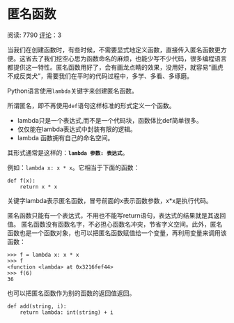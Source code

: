 # 匿名函数

阅读: 7790   [评论](http://www.liujiangblog.com/course/python/35#comments)：3

当我们在创建函数时，有些时候，不需要显式地定义函数，直接传入匿名函数更方便。这省去了我们挖空心思为函数命名的麻烦，也能少写不少代码，很多编程语言都提供这一特性。匿名函数用好了，会有画龙点睛的效果，没用好，就容易“画虎不成反类犬”，需要我们在平时的代码过程中，多学、多看、多琢磨。

Python语言使用`lambda`关键字来创建匿名函数。

所谓匿名，即不再使用`def`语句这样标准的形式定义一个函数。

- lambda只是一个表达式,而不是一个代码块，函数体比def简单很多。
- 仅仅能在lambda表达式中封装有限的逻辑。
- lambda 函数拥有自己的命名空间。

其形式通常是这样的：**`lambda 参数: 表达式`**。

例如：`lambda x: x * x`。它相当于下面的函数：

```
def f(x):
    return x * x
```

关键字lambda表示匿名函数，冒号前面的x表示函数参数，x*x是执行代码。

匿名函数只能有一个表达式，不用也不能写return语句，表达式的结果就是其返回值。 匿名函数没有函数名字，不必担心函数名冲突，节省字义空间。此外，匿名函数也是一个函数对象，也可以把匿名函数赋值给一个变量，再利用变量来调用该函数：

```
>>> f = lambda x: x * x
>>> f
<function <lambda> at 0x3216fef44>
>>> f(6)
36
```

也可以把匿名函数作为别的函数的返回值返回。

```
def add(string, i):
    return lambda: int(string) + i
```